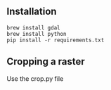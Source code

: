 Installation
----------------
    brew install gdal
    brew install python
    pip install -r requirements.txt

Cropping a raster
-------------------
Use the crop.py file 
